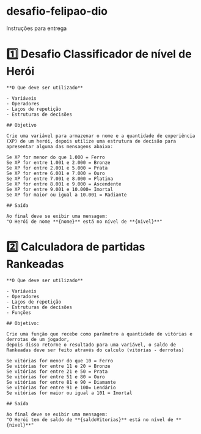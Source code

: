 # desafio-felipao-dio

Instruções para entrega
# 1️⃣ Desafio Classificador de nível de Herói

    **O Que deve ser utilizado**

    - Variáveis
    - Operadores
    - Laços de repetição
    - Estruturas de decisões

    ## Objetivo

    Crie uma variável para armazenar o nome e a quantidade de experiência (XP) de um herói, depois utilize uma estrutura de decisão para apresentar alguma das mensagens abaixo:

    Se XP for menor do que 1.000 = Ferro
    Se XP for entre 1.001 e 2.000 = Bronze
    Se XP for entre 2.001 e 5.000 = Prata
    Se XP for entre 6.001 e 7.000 = Ouro
    Se XP for entre 7.001 e 8.000 = Platina
    Se XP for entre 8.001 e 9.000 = Ascendente
    Se XP for entre 9.001 e 10.000= Imortal
    Se XP for maior ou igual a 10.001 = Radiante

    ## Saída

    Ao final deve se exibir uma mensagem:
    "O Herói de nome **{nome}** está no nível de **{nivel}**"

# 2️⃣ Calculadora de partidas Rankeadas
    **O Que deve ser utilizado**

    - Variáveis
    - Operadores
    - Laços de repetição
    - Estruturas de decisões
    - Funções

    ## Objetivo:

    Crie uma função que recebe como parâmetro a quantidade de vitórias e derrotas de um jogador,
    depois disso retorne o resultado para uma variável, o saldo de Rankeadas deve ser feito através do calculo (vitórias - derrotas)

    Se vitórias for menor do que 10 = Ferro
    Se vitórias for entre 11 e 20 = Bronze
    Se vitórias for entre 21 e 50 = Prata
    Se vitórias for entre 51 e 80 = Ouro
    Se vitórias for entre 81 e 90 = Diamante
    Se vitórias for entre 91 e 100= Lendário
    Se vitórias for maior ou igual a 101 = Imortal

    ## Saída

    Ao final deve se exibir uma mensagem:
    "O Herói tem de saldo de **{saldoVitorias}** está no nível de **{nivel}**"
